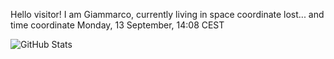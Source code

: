 Hello visitor! I am Giammarco, currently living in space coordinate lost... and time coordinate Monday, 13 September, 14:08 CEST

![GitHub Stats](https://github-readme-stats.vercel.app/api?username=grcasanova)
